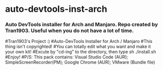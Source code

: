 # auto-devtools-inst-arch
### Auto DevTools installer for Arch and Manjaro. Repo created by Tran1903. Useful when you do not have a lot of time.

#Tran1903's Project :)
#Auto-DevTools Installer for Arch / Manjaro
#This thing isn't copyrighted!
#You can totally edit what you want and make it your own kit!
#Excute by "cd-ing" to the directory, then type sh ./install.sh
#Enjoy!
#P/S: This pack contains: Visual Studio Code (AUR); SimpleScreenRecorder(PM); Google Chrome (AUR); VMware (Bundle file)
